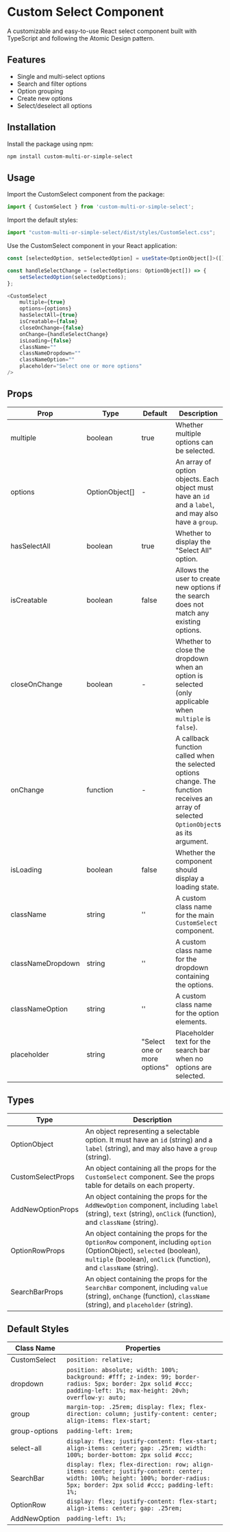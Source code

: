 # Custom Select Component

A customizable and easy-to-use React select component built with TypeScript and following the Atomic Design pattern.

## Features

- Single and multi-select options
- Search and filter options
- Option grouping
- Create new options
- Select/deselect all options

## Installation

Install the package using npm:

```bash
npm install custom-multi-or-simple-select
```

## Usage
Import the CustomSelect component from the package:

```typescript
import { CustomSelect } from 'custom-multi-or-simple-select';
```

Import the default styles:
```typescript
import "custom-multi-or-simple-select/dist/styles/CustomSelect.css";
```

Use the CustomSelect component in your React application:

```typescript
const [selectedOption, setSelectedOption] = useState<OptionObject[]>([]);

const handleSelectChange = (selectedOptions: OptionObject[]) => {
	setSelectedOption(selectedOptions);
};

<CustomSelect
    multiple={true}
    options={options}
    hasSelectAll={true}
    isCreatable={false}
    closeOnChange={false}
    onChange={handleSelectChange}
    isLoading={false}
    className=""
    classNameDropdown=""
    classNameOption=""
    placeholder="Select one or more options"
/>
```

## Props
| Prop              | Type                     | Default           | Description                                                                                                                                                 |
|-------------------|--------------------------|-------------------|-------------------------------------------------------------------------------------------------------------------------------------------------------------|
| multiple          | boolean                  | true              | Whether multiple options can be selected.                                                                                                                   |
| options           | OptionObject[]           | -                 | An array of option objects. Each object must have an `id` and a `label`, and may also have a `group`.                                                       |
| hasSelectAll      | boolean                  | true              | Whether to display the "Select All" option.                                                                                                                 |
| isCreatable       | boolean                  | false             | Allows the user to create new options if the search does not match any existing options.                                                                    |
| closeOnChange     | boolean                  | -                 | Whether to close the dropdown when an option is selected (only applicable when `multiple` is `false`).                                                      |
| onChange          | function                 | -                 | A callback function called when the selected options change. The function receives an array of selected `OptionObject`s as its argument.                    |
| isLoading         | boolean                  | false             | Whether the component should display a loading state.                                                                                                       |
| className         | string                   | ''                | A custom class name for the main `CustomSelect` component.                                                                                                 |
| classNameDropdown | string                   | ''                | A custom class name for the dropdown containing the options.                                                                                                |
| classNameOption   | string                   | ''                | A custom class name for the option elements.                                                                                                                 |
| placeholder       | string                   | "Select one or more options" | Placeholder text for the search bar when no options are selected.                                                                                         |


## Types
| Type             | Description                                                                                   |
|------------------|-----------------------------------------------------------------------------------------------|
| OptionObject     | An object representing a selectable option. It must have an `id` (string) and a `label` (string), and may also have a `group` (string).               |
| CustomSelectProps| An object containing all the props for the `CustomSelect` component. See the props table for details on each property.                               |
| AddNewOptionProps| An object containing the props for the `AddNewOption` component, including `label` (string), `text` (string), `onClick` (function), and `className` (string).|
| OptionRowProps   | An object containing the props for the `OptionRow` component, including `option` (OptionObject), `selected` (boolean), `multiple` (boolean), `onClick` (function), and `className` (string).|
| SearchBarProps   | An object containing the props for the `SearchBar` component, including `value` (string), `onChange` (function), `className` (string), and `placeholder` (string).|


## Default Styles
| Class Name        | Properties                                                                                                                                              |
|-------------------|----------------------------------------------------------------------------------------------------------------------------------------------------------|
| CustomSelect      | `position: relative;`                                                                                                                                   |
| dropdown          | `position: absolute; width: 100%; background: #fff; z-index: 99; border-radius: 5px; border: 2px solid #ccc; padding-left: 1%; max-height: 20vh; overflow-y: auto;` |
| group             | `margin-top: .25rem; display: flex; flex-direction: column; justify-content: center; align-items: flex-start;`                                           |
| group-options     | `padding-left: 1rem;`                                                                                                                                   |
| select-all        | `display: flex; justify-content: flex-start; align-items: center; gap: .25rem; width: 100%; border-bottom: 2px solid #ccc;`                             |
| SearchBar         | `display: flex; flex-direction: row; align-items: center; justify-content: center; width: 100%; height: 100%; border-radius: 5px; border: 2px solid #ccc; padding-left: 1%;` |
| OptionRow         | `display: flex; justify-content: flex-start; align-items: center; gap: .25rem;`                                                                         |
| AddNewOption      | `padding-left: 1%;`                                                                                                                                     |
